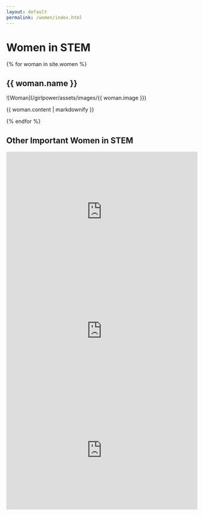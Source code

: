 ```yaml
---
layout: default
permalink: /women/index.html
---
```

# Women in STEM
{% for woman in site.women %}
  <h2>
      {{ woman.name }}
  </h2>
  ![Woman](/girlpower/assets/images/{{ woman.image }})
  <p>{{ woman.content | markdownify }}</p>
{% endfor %}

## Other Important Women in STEM
<iframe width="506" height="315" src="https://www.youtube.com/watch?v=EgOaIKshbIU" frameborder="0" allowfullscreen></iframe>
<br>
<iframe width="506" height="315" src="https://www.youtube.com/watch?v=w6JFRi0Qm_s" frameborder="0" allowfullscreen></iframe>
<br>
<iframe width="506" height="315" src="https://www.youtube.com/watch?v=EG0Y8BfA4o0" frameborder="0" allowfullscreen></iframe>
